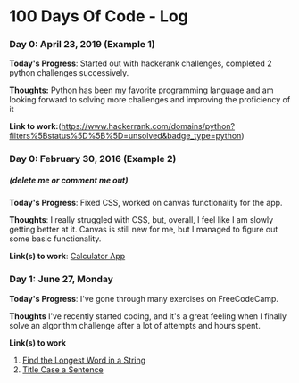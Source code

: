 # 100 Days Of Code - Log

### Day 0: April 23, 2019 (Example 1)

**Today's Progress**: Started out with hackerank challenges, completed 2 python challenges successively.

**Thoughts:** Python has been my favorite programming language and am looking forward to solving more challenges and improving the proficiency of it

**Link to work:**(https://www.hackerrank.com/domains/python?filters%5Bstatus%5D%5B%5D=unsolved&badge_type=python)

### Day 0: February 30, 2016 (Example 2)
##### (delete me or comment me out)

**Today's Progress**: Fixed CSS, worked on canvas functionality for the app.

**Thoughts**: I really struggled with CSS, but, overall, I feel like I am slowly getting better at it. Canvas is still new for me, but I managed to figure out some basic functionality.

**Link(s) to work**: [Calculator App](http://www.example.com)


### Day 1: June 27, Monday

**Today's Progress**: I've gone through many exercises on FreeCodeCamp.

**Thoughts** I've recently started coding, and it's a great feeling when I finally solve an algorithm challenge after a lot of attempts and hours spent.

**Link(s) to work**
1. [Find the Longest Word in a String](https://www.freecodecamp.com/challenges/find-the-longest-word-in-a-string)
2. [Title Case a Sentence](https://www.freecodecamp.com/challenges/title-case-a-sentence)
